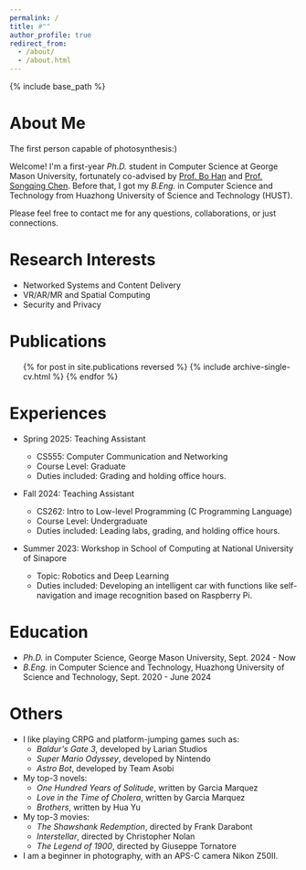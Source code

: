 ```yaml
---
permalink: /
title: #""
author_profile: true
redirect_from: 
  - /about/
  - /about.html
---
```


{% include base_path %}

About Me
======
The first person capable of photosynthesis:)

Welcome! I'm a first-year *Ph.D.* student in Computer Science at George Mason University, fortunately co-advised by [Prof. Bo Han](https://cs.gmu.edu/~bohan/) and [Prof. Songqing Chen](https://cs.gmu.edu/~sqchen/). Before that, I got my *B.Eng.* in Computer Science and Technology from Huazhong University of Science and Technology (HUST).

Please feel free to contact me for any questions, collaborations, or just connections.

Research Interests
======
* Networked Systems and Content Delivery
* VR/AR/MR and Spatial Computing
* Security and Privacy

Publications
======
  <ul>{% for post in site.publications reversed %}
    {% include archive-single-cv.html %}
  {% endfor %}</ul>

Experiences
======
* Spring 2025: Teaching Assistant
  * CS555: Computer Communication and Networking
  * Course Level: Graduate
  * Duties included: Grading and holding office hours.

* Fall 2024: Teaching Assistant
  * CS262: Intro to Low-level Programming (C Programming Language)
  * Course Level: Undergraduate
  * Duties included: Leading labs, grading, and holding office hours.

* Summer 2023: Workshop in School of Computing at National University of Sinapore
  * Topic: Robotics and Deep Learning
  * Duties included: Developing an intelligent car with functions like self-navigation and image recognition based on Raspberry Pi.

Education
======
* *Ph.D.* in Computer Science, George Mason University, Sept. 2024 - Now
* *B.Eng.* in Computer Science and Technology, Huazhong University of Science and Technology, Sept. 2020 - June 2024

Others
======
* I like playing CRPG and platform-jumping games such as:
  * *Baldur's Gate 3*, developed by Larian Studios
  * *Super Mario Odyssey*, developed by Nintendo
  * *Astro Bot*, developed by Team Asobi
* My top-3 novels:
  * *One Hundred Years of Solitude*, written by Garcia Marquez
  * *Love in the Time of Cholera*, written by Garcia Marquez
  * *Brothers*, written by Hua Yu
* My top-3 movies:
  * *The Shawshank Redemption*, directed by Frank Darabont
  * *Interstellar*, directed by Christopher Nolan
  * *The Legend of 1900*, directed by Giuseppe Tornatore
* I am a beginner in photography, with an APS-C camera Nikon Z50II.